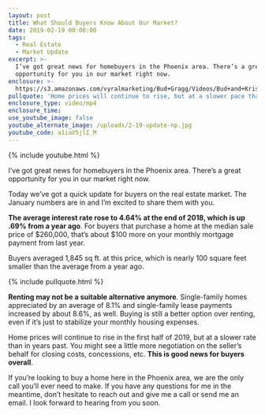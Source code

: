 ```yaml
---
layout: post
title: What Should Buyers Know About Our Market?
date: 2019-02-19 00:00:00
tags:
  - Real Estate
  - Market Update
excerpt: >-
  I’ve got great news for homebuyers in the Phoenix area. There’s a great
  opportunity for you in our market right now.
enclosure: >-
  https://s3.amazonaws.com/vyralmarketing/Bud+Gragg/Videos/Bud+and+Kristin+Gragg+-+What+Should+Buyers+Know+About+Our+Market_.mp4
pullquote: 'Home prices will continue to rise, but at a slower pace than in the past.'
enclosure_type: video/mp4
enclosure_time:
use_youtube_image: false
youtube_alternate_image: /uploads/2-19-update-np.jpg
youtube_code: a1iaV5jlI_M
---
```


{% include youtube.html %}

I’ve got great news for homebuyers in the Phoenix area. There’s a great opportunity for you in our market right now.

Today we’ve got a quick update for buyers on the real estate market. The January numbers are in and I’m excited to share them with you.

**The average interest rate rose to 4.64% at the end of 2018, which is up .69% from a year ago**. For buyers that purchase a home at the median sale price of $260,000, that’s about $100 more on your monthly mortgage payment from last year.

Buyers averaged 1,845 sq ft. at this price, which is nearly 100 square feet smaller than the average from a year ago.

{% include pullquote.html %}

**Renting may not be a suitable alternative anymore**. Single-family homes appreciated by an average of 8.1% and single-family lease payments increased by about 8.6%, as well. Buying is still a better option over renting, even if it’s just to stabilize your monthly housing expenses.

Home prices will continue to rise in the first half of 2019, but at a slower rate than in years past. You might see a little more negotiation on the seller’s behalf for closing costs, concessions, etc. **This is good news for buyers overall**.

If you’re looking to buy a home here in the Phoenix area, we are the only call you’ll ever need to make. If you have any questions for me in the meantime, don’t hesitate to reach out and give me a call or send me an email. I look forward to hearing from you soon.